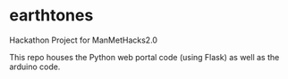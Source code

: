 # earthtones
Hackathon Project for ManMetHacks2.0

This repo houses the Python web portal code (using Flask) as well as the arduino code.
